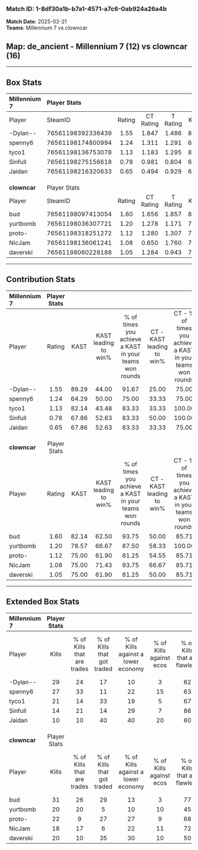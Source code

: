 ### Match ID: 1-8df30a1b-b7a1-4571-a7c6-0ab924a26a4b  
**Match Date**: 2025-02-21  
**Teams**: Millennium 7 vs clowncar  

## **Map**: de_ancient - Millennium 7 (12) vs clowncar (16)  
---  

## Box Stats  

| **Millennium 7** | Player Stats      |        |           |          |       |       |       |         |        |      |     |
| :- | :- | :-: | :-: | :-: | :-: | :-: | :-: | :-: | :-: | :-: | :-: |
| Player           | SteamID           | Rating | CT Rating | T Rating | KAST  |  ADR  | Kills | Assists | Deaths | K/D  | HS% |
| -Dylan--         | 76561198392336439 |  1.55  |   1.847   |  1.486   | 89.29 | 95.2  |  29   |    5    |   20   | 1.45 | 41  |
| spenny6          | 76561198174800994 |  1.24  |   1.311   |  1.291   | 64.29 | 90.1  |  27   |    6    |   23   | 1.17 | 37  |
| tyco1            | 76561198136753078 |  1.13  |   1.183   |  1.295   | 82.14 | 75.9  |  21   |    4    |   23   | 0.91 | 71  |
| Sinfull          | 76561198275156618 |  0.78  |   0.981   |  0.804   | 67.86 | 68.1  |  14   |    9    |   24   | 0.58 | 42  |
| Jaidan           | 76561198216320633 |  0.65  |   0.494   |  0.929   | 67.86 | 58.4  |  10   |   10    |   23   | 0.43 | 40  |
|                  |                   |        |           |          |       |       |       |         |        |      |     |
|                  |                   |        |           |          |       |       |       |         |        |      |     |
|                  |                   |        |           |          |       |       |       |         |        |      |     |
| **clowncar**     | Player Stats      |        |           |          |       |       |       |         |        |      |     |
| Player           | SteamID           | Rating | CT Rating | T Rating | KAST  |  ADR  | Kills | Assists | Deaths | K/D  | HS% |
| bud              | 76561198097413054 |  1.60  |   1.656   |  1.857   | 82.14 | 105.9 |  31   |    6    |   20   | 1.55 | 45  |
| yurtbomb         | 76561198036307721 |  1.20  |   1.278   |  1.171   | 78.57 | 83.3  |  20   |    6    |   18   | 1.11 | 40  |
| proto-           | 76561198318251272 |  1.12  |   1.280   |  1.307   | 75.00 | 88.0  |  22   |    8    |   25   | 0.88 | 36  |
| NicJam           | 76561198136061241 |  1.08  |   0.650   |  1.760   | 75.00 | 70.6  |  18   |    5    |   17   | 1.06 | 66  |
| daverski         | 76561198060228188 |  1.05  |   1.284   |  0.943   | 75.00 | 75.7  |  20   |    5    |   23   | 0.87 | 40  |
---  

## Contribution Stats  

| **Millennium 7** | Player Stats |       |                      |                                                        |                           |                                                             |                          |                                                            |
| :- | :-: | :-: | :-: | :-: | :-: | :-: | :-: | :-: |
| Player           |    Rating    | KAST  | KAST leading to win% | % of times you achieve a KAST in your teams won rounds | CT - KAST leading to win% | CT - % of times you achieve a KAST in your teams won rounds | T - KAST leading to win% | T - % of times you achieve a KAST in your teams won rounds |
| -Dylan--         |     1.55     | 89.29 |        44.00         |                         91.67                          |           25.00           |                            75.00                            |          61.54           |                           100.00                           |
| spenny6          |     1.24     | 64.29 |        50.00         |                         75.00                          |           33.33           |                            75.00                            |          66.67           |                           75.00                            |
| tyco1            |     1.13     | 82.14 |        43.48         |                         83.33                          |           33.33           |                           100.00                            |          54.55           |                           75.00                            |
| Sinfull          |     0.78     | 67.86 |        52.63         |                         83.33                          |           50.00           |                           100.00                            |          54.55           |                           75.00                            |
| Jaidan           |     0.65     | 67.86 |        52.63         |                         83.33                          |           33.33           |                            75.00                            |          70.00           |                           87.50                            |
|                  |              |       |                      |                                                        |                           |                                                             |                          |                                                            |
|                  |              |       |                      |                                                        |                           |                                                             |                          |                                                            |
|                  |              |       |                      |                                                        |                           |                                                             |                          |                                                            |
| **clowncar**     | Player Stats |       |                      |                                                        |                           |                                                             |                          |                                                            |
| Player           |    Rating    | KAST  | KAST leading to win% | % of times you achieve a KAST in your teams won rounds | CT - KAST leading to win% | CT - % of times you achieve a KAST in your teams won rounds | T - KAST leading to win% | T - % of times you achieve a KAST in your teams won rounds |
| bud              |     1.60     | 82.14 |        62.50         |                         93.75                          |           50.00           |                            85.71                            |          75.00           |                           100.00                           |
| yurtbomb         |     1.20     | 78.57 |        66.67         |                         87.50                          |           58.33           |                           100.00                            |          77.78           |                           77.78                            |
| proto-           |     1.12     | 75.00 |        61.90         |                         81.25                          |           54.55           |                            85.71                            |          70.00           |                           77.78                            |
| NicJam           |     1.08     | 75.00 |        71.43         |                         93.75                          |           66.67           |                            85.71                            |          75.00           |                           100.00                           |
| daverski         |     1.05     | 75.00 |        61.90         |                         81.25                          |           50.00           |                            85.71                            |          77.78           |                           77.78                            |
---  

## Extended Box Stats  

| **Millennium 7** | Player Stats |                            |                            |                                    |                         |                              |                                 |        |                             |                                     |                          |                               |                            |
| :- | :-: | :-: | :-: | :-: | :-: | :-: | :-: | :-: | :-: | :-: | :-: | :-: | :-: |
| Player           |    Kills     | % of Kills that are trades | % of Kills that got traded | % of Kills against a lower economy | % of Kills against ecos | % of Kills that are flawless | % of Kills that are close duels | Deaths | % of Deaths that get traded | % of Deaths against a lower economy | % of Deaths against ecos | % of Deaths that are flawless | % of Deaths that are close |
| -Dylan--         |      29      |             24             |             17             |                 10                 |            3            |              62              |                3                |   20   |             25              |                 15                  |            5             |              65               |             0              |
| spenny6          |      27      |             33             |             11             |                 22                 |           15            |              63              |                0                |   23   |             13              |                 13                  |            4             |              61               |             4              |
| tyco1            |      21      |             14             |             33             |                 19                 |            5            |              67              |                0                |   23   |             26              |                 13                  |            0             |              65               |             9              |
| Sinfull          |      14      |             21             |             14             |                 29                 |            7            |              86              |                0                |   24   |             21              |                 13                  |            4             |              58               |             8              |
| Jaidan           |      10      |             10             |             40             |                 40                 |           20            |              60              |               10                |   23   |             17              |                  9                  |            4             |              57               |             4              |
|                  |              |                            |                            |                                    |                         |                              |                                 |        |                             |                                     |                          |                               |                            |
|                  |              |                            |                            |                                    |                         |                              |                                 |        |                             |                                     |                          |                               |                            |
|                  |              |                            |                            |                                    |                         |                              |                                 |        |                             |                                     |                          |                               |                            |
| **clowncar**     | Player Stats |                            |                            |                                    |                         |                              |                                 |        |                             |                                     |                          |                               |                            |
| Player           |    Kills     | % of Kills that are trades | % of Kills that got traded | % of Kills against a lower economy | % of Kills against ecos | % of Kills that are flawless | % of Kills that are close duels | Deaths | % of Deaths that get traded | % of Deaths against a lower economy | % of Deaths against ecos | % of Deaths that are flawless | % of Deaths that are close |
| bud              |      31      |             26             |             29             |                 13                 |            3            |              77              |                3                |   20   |             15              |                 10                  |            5             |              80               |             5              |
| yurtbomb         |      20      |             20             |             5              |                 10                 |           10            |              45              |                5                |   18   |             17              |                 22                  |            11            |              67               |             6              |
| proto-           |      22      |             9              |             27             |                 27                 |            9            |              68              |                9                |   25   |             20              |                 16                  |            8             |              60               |             0              |
| NicJam           |      18      |             17             |             6              |                 22                 |           11            |              72              |               11                |   17   |             35              |                 12                  |            0             |              76               |             0              |
| daverski         |      20      |             10             |             35             |                 30                 |           10            |              50              |                0                |   23   |             22              |                 22                  |            9             |              70               |             0              |
